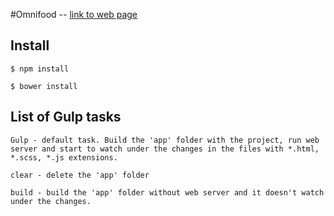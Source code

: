 #Omnifood -- [link to web page](https://omnifood-3702d.firebaseapp.com/)

## Install

```
$ npm install
```
```
$ bower install
```

## List of Gulp tasks

```
Gulp - default task. Build the 'app' folder with the project, run web server and start to watch under the changes in the files with *.html, *.scss, *.js extensions.
```

```
clear - delete the 'app' folder
```

```
build - build the 'app' folder without web server and it doesn't watch under the changes.
```